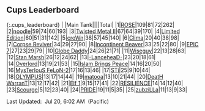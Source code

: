 
## Cups Leaderboard

{:.cups_leaderboard}
|<span class="num_col">&nbsp;</span>|<span class="tank_col">Main Tank</span>|<span class="cup_col"><span class="awards-sprite a5-3"></span></span>|<span class="cup_col"><span class="awards-sprite a5-2"></span></span>|<span class="cup_col"><span class="awards-sprite a5-1"></span></span>|<span class="cup_col_total">Total</span>|
|1|<a target="_blank" href="https://tankpit.com/tank_profile/?tank_id=45863"><span class="red">ROSE</span><span class="awards-container"><span class="awards-sprite a0-3"></span><span class="awards-sprite a1-2"></span><span class="awards-sprite a2-3"></span><span class="awards-sprite a3-3"></span><span class="awards-sprite a4-3"></span><span class="awards-sprite a5-2"></span><span class="awards-sprite a7-1"></span><span class="awards-sprite a8-1"></span></span></a>|109|81|72|262|
|2|<a target="_blank" href="https://tankpit.com/tank_profile/?tank_id=25836"><span class="red">noodle</span><span class="awards-container"><span class="awards-sprite a0-3"></span><span class="awards-sprite a1-3"></span><span class="awards-sprite a2-3"></span><span class="awards-sprite a3-3"></span><span class="awards-sprite a4-3"></span><span class="awards-sprite a5-2"></span><span class="awards-sprite a6-1"></span><span class="awards-sprite a8-1"></span></span></a>|59|74|60|193|
|3|<a target="_blank" href="https://tankpit.com/tank_profile/?tank_id=30661"><span class="purple">Twisted Metal II</span><span class="awards-container"><span class="awards-sprite a0-3"></span><span class="awards-sprite a1-2"></span><span class="awards-sprite a2-3"></span><span class="awards-sprite a3-3"></span><span class="awards-sprite a4-3"></span><span class="awards-sprite a5-2"></span><span class="awards-sprite a8-1"></span></span></a>|67|64|39|170|
|4|<a target="_blank" href="https://tankpit.com/tank_profile/?tank_id=11644"><span class="orange">Limited Edition</span><span class="awards-container"><span class="awards-sprite a0-3"></span><span class="awards-sprite a1-3"></span><span class="awards-sprite a2-1"></span><span class="awards-sprite a3-2"></span><span class="awards-sprite a5-2"></span><span class="awards-sprite a8-1"></span></span></a>|60|51|31|142|
|5|<a target="_blank" href="https://tankpit.com/tank_profile/?tank_id=40032"><span class="orange">croWn</span><span class="awards-container"><span class="awards-sprite a0-3"></span><span class="awards-sprite a5-3"></span></span></a>|38|57|45|140|
|6|<a target="_blank" href="https://tankpit.com/tank_profile/?tank_id=46068"><span class="orange">Clima</span><span class="awards-container"><span class="awards-sprite a0-3"></span><span class="awards-sprite a1-1"></span><span class="awards-sprite a2-2"></span><span class="awards-sprite a3-3"></span><span class="awards-sprite a5-1"></span><span class="awards-sprite a8-1"></span></span></a>|20|40|38|98|
|7|<a target="_blank" href="https://tankpit.com/tank_profile/?tank_id=70106"><span class="red">Corpse Reviver</span><span class="awards-container"><span class="awards-sprite a0-3"></span><span class="awards-sprite a1-1"></span><span class="awards-sprite a2-1"></span><span class="awards-sprite a3-1"></span><span class="awards-sprite a4-3"></span><span class="awards-sprite a5-3"></span><span class="awards-sprite a6-1"></span><span class="awards-sprite a7-1"></span></span></a>|34|29|27|90|
|8|<a target="_blank" href="https://tankpit.com/tank_profile/?tank_id=4548"><span class="blue">Incontinent Beaver</span><span class="awards-container"><span class="awards-sprite a0-3"></span><span class="awards-sprite a1-3"></span><span class="awards-sprite a2-3"></span><span class="awards-sprite a3-3"></span><span class="awards-sprite a4-3"></span><span class="awards-sprite a5-3"></span><span class="awards-sprite a7-1"></span><span class="awards-sprite a8-1"></span></span></a>|33|25|22|80|
|9|<a target="_blank" href="https://tankpit.com/tank_profile/?tank_id=64179"><span class="purple">EPIC 7</span><span class="awards-container"><span class="awards-sprite a0-3"></span><span class="awards-sprite a1-3"></span><span class="awards-sprite a2-3"></span><span class="awards-sprite a3-3"></span><span class="awards-sprite a4-3"></span><span class="awards-sprite a5-3"></span><span class="awards-sprite a8-1"></span></span></a>|27|23|29|79|
|10|<a target="_blank" href="https://tankpit.com/tank_profile/?tank_id=59879"><span class="orange">Globe Daddy</span><span class="awards-container"><span class="awards-sprite a0-3"></span><span class="awards-sprite a1-3"></span><span class="awards-sprite a2-1"></span><span class="awards-sprite a3-2"></span><span class="awards-sprite a4-3"></span><span class="awards-sprite a5-1"></span><span class="awards-sprite a7-1"></span><span class="awards-sprite a8-1"></span></span></a>|24|26|21|71|
|11|<a target="_blank" href="https://tankpit.com/tank_profile/?tank_id=4462"><span class="orange">Wiseguy</span><span class="awards-container"><span class="awards-sprite a0-3"></span><span class="awards-sprite a1-3"></span><span class="awards-sprite a2-3"></span><span class="awards-sprite a3-3"></span><span class="awards-sprite a4-3"></span><span class="awards-sprite a5-3"></span><span class="awards-sprite a6-1"></span><span class="awards-sprite a8-1"></span></span></a>|22|13|28|63|
|12|<a target="_blank" href="https://tankpit.com/tank_profile/?tank_id=32214"><span class="red">Stan Marsh</span><span class="awards-container"><span class="awards-sprite a0-3"></span><span class="awards-sprite a1-1"></span><span class="awards-sprite a2-2"></span><span class="awards-sprite a3-1"></span><span class="awards-sprite a4-3"></span><span class="awards-sprite a5-2"></span></span></a>|26|12|24|62|
|13|<a target="_blank" href="https://tankpit.com/tank_profile/?tank_id=8174"><span class="orange">-LanceheaD-</span><span class="awards-container"><span class="awards-sprite a0-3"></span><span class="awards-sprite a1-2"></span><span class="awards-sprite a2-3"></span><span class="awards-sprite a3-2"></span><span class="awards-sprite a5-3"></span><span class="awards-sprite a8-1"></span></span></a>|23|20|18|61|
|14|<a target="_blank" href="https://tankpit.com/tank_profile/?tank_id=63896"><span class="blue">Overlord</span><span class="awards-container"><span class="awards-sprite a0-3"></span><span class="awards-sprite a1-3"></span><span class="awards-sprite a2-1"></span><span class="awards-sprite a5-3"></span></span></a>|13|19|21|53|
|15|<a target="_blank" href="https://tankpit.com/tank_profile/?tank_id=1677"><span class="blue">Islam Brings Peace</span><span class="awards-container"><span class="awards-sprite a0-3"></span><span class="awards-sprite a1-3"></span><span class="awards-sprite a2-3"></span><span class="awards-sprite a3-3"></span><span class="awards-sprite a4-3"></span><span class="awards-sprite a5-3"></span></span></a>|14|16|20|50|
|16|<a target="_blank" href="https://tankpit.com/tank_profile/?tank_id=7855"><span class="purple">MysTerIouS FeLoN-2</span><span class="awards-container"><span class="awards-sprite a0-3"></span><span class="awards-sprite a1-2"></span><span class="awards-sprite a2-2"></span><span class="awards-sprite a3-3"></span><span class="awards-sprite a5-3"></span><span class="awards-sprite a6-1"></span><span class="awards-sprite a8-1"></span></span></a>|17|16|13|46|
|17|<a target="_blank" href="https://tankpit.com/tank_profile/?tank_id=5559"><span class="red">STi</span><span class="awards-container"><span class="awards-sprite a0-3"></span><span class="awards-sprite a1-1"></span><span class="awards-sprite a2-1"></span><span class="awards-sprite a5-1"></span></span></a>|25|9|10|44|
|18|<a target="_blank" href="https://tankpit.com/tank_profile/?tank_id=5350"><span class="orange">OLYMPUS</span><span class="awards-container"><span class="awards-sprite a0-3"></span><span class="awards-sprite a1-1"></span><span class="awards-sprite a2-3"></span><span class="awards-sprite a3-3"></span><span class="awards-sprite a4-3"></span><span class="awards-sprite a5-2"></span><span class="awards-sprite a8-1"></span></span></a>|13|17|14|44|
|19|<a target="_blank" href="https://tankpit.com/tank_profile/?tank_id=1434"><span class="red">matooa</span><span class="awards-container"><span class="awards-sprite a0-1"></span><span class="awards-sprite a1-3"></span><span class="awards-sprite a3-1"></span><span class="awards-sprite a5-3"></span><span class="awards-sprite a7-1"></span></span></a>|13|10|21|44|
|20|<a target="_blank" href="https://tankpit.com/tank_profile/?tank_id=32741"><span class="blue">DeatH WarranT</span><span class="awards-container"><span class="awards-sprite a0-3"></span><span class="awards-sprite a1-3"></span><span class="awards-sprite a2-3"></span><span class="awards-sprite a3-3"></span><span class="awards-sprite a5-2"></span></span></a>|13|12|17|42|
|21|<a target="_blank" href="https://tankpit.com/tank_profile/?tank_id=42812"><span class="orange">Elf 1</span><span class="awards-container"><span class="awards-sprite a0-3"></span><span class="awards-sprite a1-3"></span><span class="awards-sprite a2-2"></span><span class="awards-sprite a3-2"></span><span class="awards-sprite a5-1"></span></span></a>|9|15|17|41|
|22|<a target="_blank" href="https://tankpit.com/tank_profile/?tank_id=12791"><span class="orange">RESILIENCE</span><span class="awards-container"><span class="awards-sprite a0-3"></span><span class="awards-sprite a1-3"></span><span class="awards-sprite a2-3"></span><span class="awards-sprite a3-3"></span><span class="awards-sprite a4-3"></span><span class="awards-sprite a5-1"></span><span class="awards-sprite a6-1"></span><span class="awards-sprite a8-1"></span></span></a>|14|14|12|40|
|23|<a target="_blank" href="https://tankpit.com/tank_profile/?tank_id=827"><span class="blue">Scourge</span><span class="awards-container"><span class="awards-sprite a0-3"></span><span class="awards-sprite a1-3"></span><span class="awards-sprite a2-3"></span><span class="awards-sprite a3-3"></span><span class="awards-sprite a4-3"></span><span class="awards-sprite a5-3"></span><span class="awards-sprite a7-1"></span><span class="awards-sprite a8-1"></span></span></a>|5|12|23|40|
|24|<a target="_blank" href="https://tankpit.com/tank_profile/?tank_id=523"><span class="red">PRIDE</span><span class="awards-container"><span class="awards-sprite a0-3"></span><span class="awards-sprite a1-2"></span><span class="awards-sprite a2-3"></span><span class="awards-sprite a3-2"></span><span class="awards-sprite a4-3"></span><span class="awards-sprite a5-3"></span><span class="awards-sprite a8-1"></span></span></a>|19|11|5|35|
|25|<a target="_blank" href="https://tankpit.com/tank_profile/?tank_id=6281"><span class="orange">zubziLLa</span><span class="awards-container"><span class="awards-sprite a0-3"></span><span class="awards-sprite a1-2"></span><span class="awards-sprite a2-3"></span><span class="awards-sprite a3-3"></span><span class="awards-sprite a4-3"></span><span class="awards-sprite a5-3"></span><span class="awards-sprite a8-1"></span></span></a>|11|13|9|33|


<p class="last_updated"><span class="last_updated">Last Updated:&nbsp;&nbsp;Jul 20, 6:02 AM&nbsp;&nbsp;(Pacific)</span></p>

